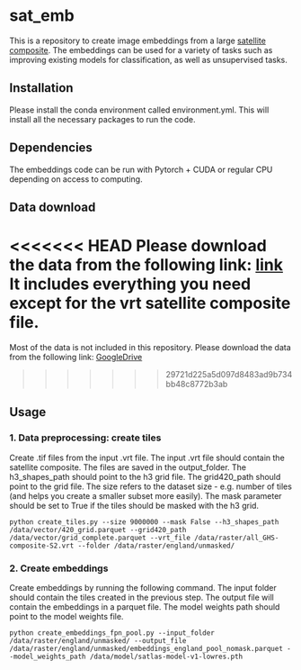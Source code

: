 # sat_emb
This is a repository to create image embeddings from a large [satellite composite](https://data.jrc.ec.europa.eu/dataset/0bd1dfab-e311-4046-8911-c54a8750df79). The embeddings can be
used for a variety of tasks such as improving existing models for classification, as well as unsupervised tasks.

## Installation
Please install the conda environment called environment.yml. This will install all the necessary packages to run the code.

## Dependencies
The embeddings code can be run with Pytorch + CUDA or regular CPU depending on access to computing.

## Data download
<<<<<<< HEAD
Please download the data from the following link: [link](www.includelinhere.com)
It includes everything you need except for the vrt satellite composite file.
=======
Most of the data is not included in this repository. 
Please download the data from the following link: [GoogleDrive](https://drive.google.com/drive/folders/1HJzoLHx9Bc5ZaOCl-GyzwGPBZzltPpii?usp=drive_link)
>>>>>>> 29721d225a5d097d8483ad9b734bb48c8772b3ab

## Usage
### 1. Data preprocessing: create tiles
Create .tif files from the input .vrt file. The input .vrt file should contain the satellite composite. The files are saved in the output_folder. The h3_shapes_path should point to the h3 grid file. The grid420_path should point to the grid file. 
The size refers to the dataset size - e.g. number of tiles (and helps you create a smaller subset more easily). The mask parameter should be set to True if the tiles should be masked with the h3 grid. 
```
python create_tiles.py --size 9000000 --mask False --h3_shapes_path /data/vector/420_grid.parquet --grid420_path /data/vector/grid_complete.parquet --vrt_file /data/raster/all_GHS-composite-S2.vrt --folder /data/raster/england/unmasked/
```

### 2. Create embeddings
Create embeddings by running the following command. The input folder should contain the tiles created in the previous step. The output file will contain the embeddings in a parquet file. The model weights path should point to the model weights file.
```
python create_embeddings_fpn_pool.py --input_folder /data/raster/england/unmasked/ --output_file /data/raster/england/unmasked/embeddings_england_pool_nomask.parquet --model_weights_path /data/model/satlas-model-v1-lowres.pth
```






 
